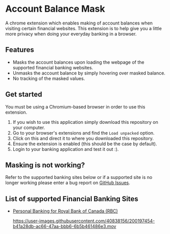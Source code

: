 # Account Balance Mask
A chrome extension which enables making of account balances when visiting certain financial websites. This extension is to help give you a little more privacy when doing your everyday banking in a browser. 

## Features

- Masks the account balances upon loading the webpage of the supported financial banking websites. 
- Unmasks the account balance by simply hovering over masked balance.
- No tracking of the masked values.

## Get started
You must be using a Chromium-based browser in order to use this extension. 

1. If you wish to use this application simply download this repository on your computer. 
2. Go to your browser's extensions and find the `Load unpacked` option. 
3. Click on this and direct it to where you downloaded this repository. 
4. Ensure the extension is enabled (this should be the case by default). 
5. Login to your banking application and test it out :).

## Masking is not working? 
Refer to the supported banking sites below or if a supported site is no longer working please enter a bug report on [GitHub Issues](https://github.com/jdboisvert/account-balance-mask/issues).

## List of supported Financial Banking Sites 
- [Personal Banking for Royal Bank of Canada (RBC)](https://www.rbcroyalbank.com/personal.html)

  https://user-images.githubusercontent.com/40838156/200197454-b41a28db-ac66-47aa-bbb6-6b5b461486e3.mov


